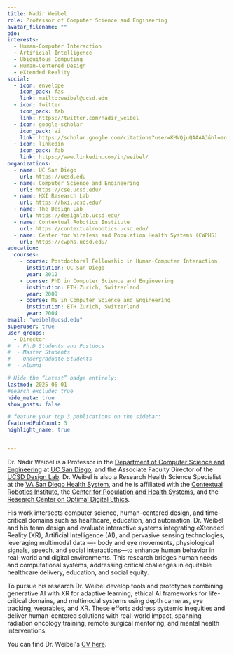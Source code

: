 ```yaml
---
title: Nadir Weibel
role: Professor of Computer Science and Engineering
avatar_filename: ""
bio:
interests:
  - Human-Computer Interaction
  - Artificial Intelligence
  - Ubiquitous Computing
  - Human-Centered Design
  - eXtended Reality
social:
  - icon: envelope
    icon_pack: fas
    link: mailto:weibel@ucsd.edu
  - icon: twitter
    icon_pack: fab
    link: https://twitter.com/nadir_weibel
  - icon: google-scholar
    icon_pack: ai
    link: https://scholar.google.com/citations?user=KMVQjuQAAAAJ&hl=en
  - icon: linkedin
    icon_pack: fab
    link: https://www.linkedin.com/in/weibel/
organizations:
  - name: UC San Diego
    url: https://ucsd.edu
  - name: Computer Science and Engineering
    url: https://cse.ucsd.edu/
  - name: HXI Research Lab
    url: https://hxi.ucsd.edu/
  - name: The Design Lab
    url: https://designlab.ucsd.edu/
  - name: Contextual Robotics Institute
    url: https://contextualrobotics.ucsd.edu/
  - name: Center for Wireless and Population Health Systems (CWPHS)
    url: https://cwphs.ucsd.edu/
education:
  courses:
    - course: Postdoctoral Fellowship in Human-Computer Interaction
      institution: UC San Diego
      year: 2012
    - course: PhD in Computer Science and Engineering
      institution: ETH Zurich, Switzerland
      year: 2009
    - course: MS in Computer Science and Engineering
      institution: ETH Zurich, Switzerland
      year: 2004
email: "weibel@ucsd.edu"
superuser: true
user_groups:
  - Director
#  - Ph.D Students and Postdocs
#  - Master Students
#  - Undergraduate Students
#  - Alumni

# Hide the “Latest” badge entirely:
lastmod: 2025-06-01
#search_exclude: true
hide_meta: true
show_posts: false 

# feature your top 3 publications on the sidebar:
featuredPubCount: 3
highlight_name: true


---
```

Dr. Nadir Weibel is a Professor in the [Department of Computer Science and Engineering](https://cse.ucsd.edu) at [UC San Diego](https://ucsd.edu), and the Associate Faculty Director of the [UCSD Design Lab](https://designlab.ucsd.edu/). Dr. Weibel is also a Research Health Science Specialist at the [VA San Diego Health System](https://www.sandiego.va.gov/), and he is affiliated with the [Contextual Robotics Institute](https://contextualrobotics.ucsd.edu/), the [Center for Population and Health Systems](https://cwphs.ucsd.edu/), and the [Research Center on Optimal Digital Ethics](https://recode.health).

His work intersects computer science, human-centered design, and time-critical domains such as healthcare, education, and automation. Dr. Weibel and his team design and evaluate interactive systems integrating eXtended Reality (XR), Artificial Intelligence (AI), and pervasive sensing technologies, leveraging multimodal data —- body and eye movements, physiological signals, speech, and social interactions—to enhance human behavior in real-world and digital environments. This research bridges human needs and computational systems, addressing critical challenges in equitable healthcare delivery, education, and social equity.

To pursue his research Dr. Weibel develop tools and prototypes combining generative AI with XR for adaptive learning, ethical AI frameworks for life-critical domains, and multimodal systems using depth cameras, eye tracking, wearables, and XR. These efforts address systemic inequities and deliver human-centered solutions with real-world impact, spanning radiation oncology training, remote surgical mentoring, and mental health interventions.

You can find Dr. Weibel's [CV here](https://weibel.ucsd.edu/cv).

